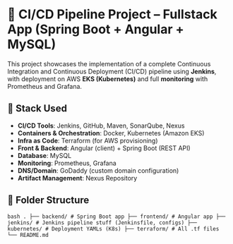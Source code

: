 # 🚀 CI/CD Pipeline Project – Fullstack App (Spring Boot + Angular + MySQL)

This project showcases the implementation of a complete Continuous Integration and Continuous Deployment (CI/CD) pipeline using **Jenkins**, with deployment on AWS **EKS (Kubernetes)** and full **monitoring** with Prometheus and Grafana.

## 🧰 Stack Used

- **CI/CD Tools**: Jenkins, GitHub, Maven, SonarQube, Nexus
- **Containers & Orchestration**: Docker, Kubernetes (Amazon EKS)
- **Infra as Code**: Terraform (for AWS provisioning)
- **Front & Backend**: Angular (client) + Spring Boot (REST API)
- **Database**: MySQL
- **Monitoring**: Prometheus, Grafana
- **DNS/Domain**: GoDaddy (custom domain configuration)
- **Artifact Management**: Nexus Repository

## 📂 Folder Structure
```bash . ├── backend/ # Spring Boot app ├── frontend/ # Angular app ├── jenkins/ # Jenkins pipeline stuff (Jenkinsfile, configs) ├── kubernetes/ # Deployment YAMLs (K8s) ├── terraform/ # All .tf files └── README.md ``` 
